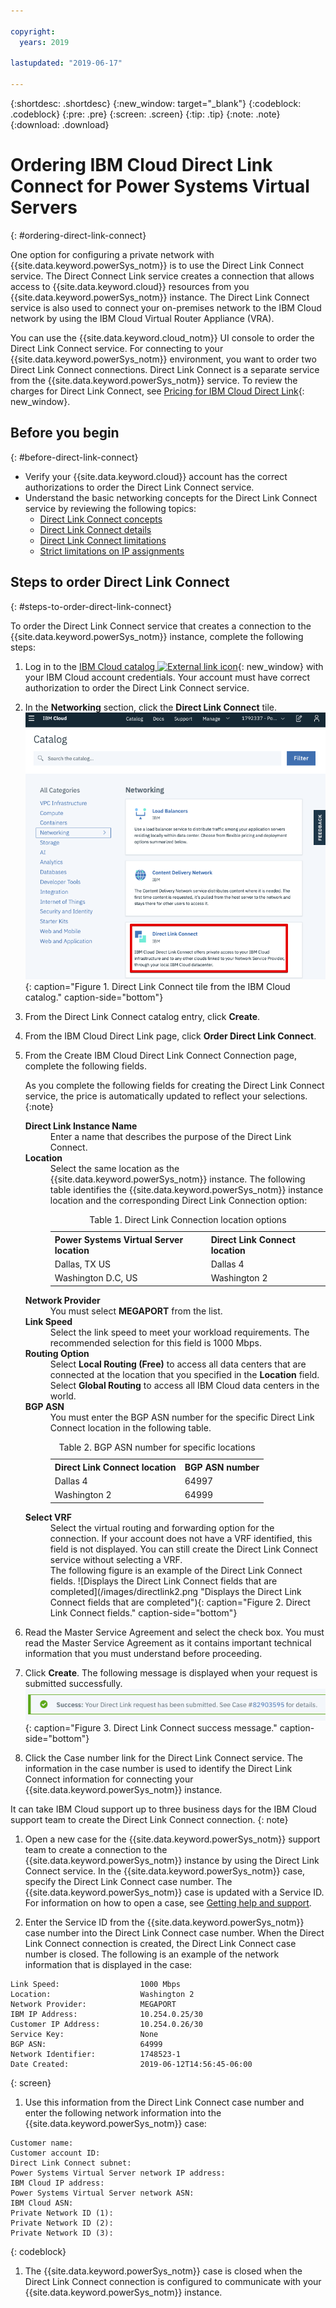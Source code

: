 ```yaml
---

copyright:
  years: 2019

lastupdated: "2019-06-17"

---
```


{:shortdesc: .shortdesc}
{:new_window: target="_blank"}
{:codeblock: .codeblock}
{:pre: .pre}
{:screen: .screen}
{:tip: .tip}
{:note: .note}
{:download: .download}


# Ordering IBM Cloud Direct Link Connect for Power Systems Virtual Servers
{: #ordering-direct-link-connect}

One option for configuring a private network with {{site.data.keyword.powerSys_notm}} is to use the Direct Link Connect service. The Direct Connect Link service creates a connection that allows access to {{site.data.keyword.cloud}} resources from you {{site.data.keyword.powerSys_notm}} instance. The Direct Link Connect service is also used to connect your on-premises network to the IBM Cloud network by using the IBM Cloud Virtual Router Appliance (VRA).

You can use the {{site.data.keyword.cloud_notm}} UI console to order the Direct Link Connect service. For connecting to your {{site.data.keyword.powerSys_notm}} environment, you want to order two Direct Link Connect connections. Direct Link Connect is a separate service from the {{site.data.keyword.powerSys_notm}} service. To review the charges for Direct Link Connect, see [Pricing for IBM Cloud Direct Link](/docs/infrastructure/direct-link?topic=direct-link-pricing-for-direct-link-connect){: new_window}.

## Before you begin
{: #before-direct-link-connect}

* Verify your {{site.data.keyword.cloud}} account has the correct authorizations to order the Direct Link Connect service.
* Understand the basic networking concepts for the Direct Link Connect service by reviewing the following topics:
  * [Direct Link Connect concepts](/docs/infrastructure/direct-link?topic=direct-link-direct-link-connect-solution#direct-link-connect-solution)
  * [Direct Link Connect details](/docs/infrastructure/direct-link?topic=direct-link-ibm-cloud-direct-link-connect-details)
  * [Direct Link Connect limitations](/docs/infrastructure/direct-link?topic=direct-link-known-limitations#ibm-cloud-direct-link-exchange-and-direct-link-connect-limitations)
  * [Strict limitations on IP assignments](/docs/infrastructure/direct-link?topic=direct-link-configure-ibm-cloud-direct-link#strict-limitations-on-ip-assignments)

## Steps to order Direct Link Connect
{: #steps-to-order-direct-link-connect}

To order the Direct Link Connect service that creates a connection to the {{site.data.keyword.powerSys_notm}} instance, complete the following steps:

1. Log in to the [IBM Cloud catalog ![External link icon](../icons/launch-glyph.svg "External link icon")](https://cloud.ibm.com/catalog){: new_window} with your IBM Cloud account credentials. Your account must have correct authorization to order the Direct Link Connect service.

1. In the **Networking** section, click the **Direct Link Connect** tile.
![Displays the Direct Link catalog tile](/images/directlink1.png "Displays the Direct Link catalog tile"){: caption="Figure 1. Direct Link Connect tile from the IBM Cloud catalog." caption-side="bottom"}

1. From the Direct Link Connect catalog entry, click **Create**.

1. From the IBM Cloud Direct Link page, click **Order Direct Link Connect**.

1. From the Create IBM Cloud Direct Link Connect Connection page, complete the following fields.

   As you complete the following fields for creating the Direct Link Connect service, the price is automatically updated to reflect your selections.
   {:note}

   <dl>
   <dt><strong>Direct Link Instance Name</strong><dt>
   <dd>Enter a name that describes the purpose of the Direct Link Connect.</dd>
   <dt><strong>Location</strong><dt>
   <dd>Select the same location as the {{site.data.keyword.powerSys_notm}} instance. The following table identifies the {{site.data.keyword.powerSys_notm}} instance location and the corresponding Direct Link Connection option:
   <table>
   <caption>Table 1. Direct Link Connection location options</caption>
   <tr>
   <th>Power Systems Virtual Server location</th>
   <th>Direct Link Connect location</th>
   </tr>
   <tr>
   <td>Dallas, TX US</td>
   <td>Dallas 4</td>
   </tr>
   <tr>
   <td>Washington D.C, US</td>
   <td>Washington 2</td>
   </tr>
   </table>
   </dd>
   <dt><strong>Network Provider</strong><dt>
   <dd>You must select <strong>MEGAPORT</strong> from the list.</dd>
   <dt><strong>Link Speed</strong><dt>
   <dd>Select the link speed to meet your workload requirements. The recommended selection for  this field is 1000 Mbps.</dd>
   <dt><strong>Routing Option</strong><dt>
   <dd>Select <b>Local Routing (Free)</b> to access all data centers that are connected at the location that you specified in the <b>Location</b> field. Select <b>Global Routing</b> to access all IBM Cloud data centers in the world. </dd>
   <dt><strong>BGP ASN</strong><dt>
   <dd>You must enter the BGP ASN number for the specific Direct Link Connect location in the following table.
   <table>
   <caption>Table 2. BGP ASN number for specific locations</caption>
   <tr>
   <th>Direct Link Connect location</th>
   <th>BGP ASN number</th>
   </tr>
   <tr>
   <td>Dallas 4</td>
   <td>64997</td>
   </tr>
   <tr>
   <td>Washington 2</td>
   <td>64999</td>
   </tr>
   </table>
   </dd>
   <dt><strong>Select VRF</strong><dt>
   <dd>Select the virtual routing and forwarding option for the connection. If your account does not have a VRF identified, this field is not displayed. You can still create the Direct Link Connect service without selecting a VRF. </dd>
   <dd>
   The following figure is an example of the Direct Link Connect fields.
   ![Displays the Direct Link Connect fields that are completed](/images/directlink2.png "Displays the Direct Link Connect fields that are completed"){: caption="Figure 2. Direct Link Connect fields." caption-side="bottom"}
   </dd>
   </dl>
1. Read the Master Service Agreement and select the check box. You must read the Master Service Agreement as it contains important technical information that you must understand before proceeding.

1. Click **Create**. The following message is displayed when your request is submitted successfully.
![Displays the Direct Link Connect submitted successfully message](/images/directlink3.png "Displays the Direct Link Connect submitted successfully message"){: caption="Figure 3. Direct Link Connect success message." caption-side="bottom"}

1. Click the Case number link for the Direct Link Connect service. The information in the case number is used to identify the Direct Link Connect information for connecting your {{site.data.keyword.powerSys_notm}} instance.

  It can take IBM Cloud support up to three business days for the IBM Cloud support team to create the Direct Link Connect connection.
  {: note}

1. Open a new case for the {{site.data.keyword.powerSys_notm}} support team to create a connection to the {{site.data.keyword.powerSys_notm}} instance by using the Direct Link Connect service. In the {{site.data.keyword.powerSys_notm}} case, specify the Direct Link Connect case number. The {{site.data.keyword.powerSys_notm}} case is updated with a Service ID. For information on how to open a case, see [Getting help and support](/docs/infrastructure/power-iaas?topic=power-iaas-getting-help-and-support).

1. Enter the Service ID from the {{site.data.keyword.powerSys_notm}} case number into the Direct Link Connect case number. When the Direct Link Connect connection is created, the Direct Link Connect case number is closed. The following is an example of the network information that is displayed in the case:

  ```
  Link Speed:                  1000 Mbps
  Location:                    Washington 2
  Network Provider:            MEGAPORT
  IBM IP Address:              10.254.0.25/30
  Customer IP Address:         10.254.0.26/30
  Service Key:                 None
  BGP ASN:                     64999
  Network Identifier:          1748523-1
  Date Created:                2019-06-12T14:56:45-06:00
  ```
  {: screen}

1. Use this information from the Direct Link Connect case number and enter the following network information into the {{site.data.keyword.powerSys_notm}} case:

  ```
  Customer name:
  Customer account ID:
  Direct Link Connect subnet:
  Power Systems Virtual Server network IP address:
  IBM Cloud IP address:
  Power Systems Virtual Server network ASN:
  IBM Cloud ASN:
  Private Network ID (1):
  Private Network ID (2):
  Private Network ID (3):
  ```
  {: codeblock}

1. The {{site.data.keyword.powerSys_notm}} case is closed when the Direct Link Connect connection is configured to communicate with your {{site.data.keyword.powerSys_notm}} instance.
